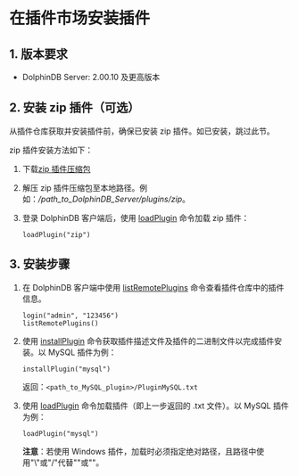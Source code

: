 # 在插件市场安装插件

## 1. 版本要求

* DolphinDB Server: 2.00.10 及更高版本

## 2. 安装 zip 插件（可选）

从插件仓库获取并安装插件前，确保已安装 zip 插件。如已安装，跳过此节。

zip 插件安装方法如下：

1. 下载[zip 插件压缩包](script/zip.zip)
2. 解压 zip 插件压缩包至本地路径。例如：*/path\_to\_DolphinDB\_Server/plugins/zip*。
3. 登录 DolphinDB 客户端后，使用 [loadPlugin](../funcs/l/loadPlugin.md) 命令加载 zip 插件：

   ```
   loadPlugin("zip")
   ```

## 3. 安装步骤

1. 在 DolphinDB 客户端中使用 [listRemotePlugins](../funcs/l/listRemotePlugins.md) 命令查看插件仓库中的插件信息。

   ```
   login("admin", "123456")
   listRemotePlugins()
   ```
2. 使用 [installPlugin](../funcs/i/installPlugin.md) 命令获取插件描述文件及插件的二进制文件以完成插件安装。以 MySQL 插件为例：

   ```
   installPlugin("mysql")
   ```

   返回：`<path_to_MySQL_plugin>/PluginMySQL.txt`
3. 使用 [loadPlugin](../funcs/l/loadPlugin.md) 命令加载插件（即上一步返回的 .txt 文件）。以 MySQL 插件为例：

   ```
   loadPlugin("mysql")
   ```

   **注意**：若使用 Windows 插件，加载时必须指定绝对路径，且路径中使用"\\"或"/"代替"\"或""。

